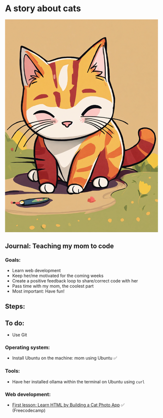 # A story about cats

![img](./cat.jpeg)

##  Journal: Teaching my mom to code 

### **Goals:**

- Learn web development
- Keep her/me motivated for the coming weeks
- Create a positive feedback loop to share/correct code with her
- Pass time with my mom, the coolest part
- Most important: Have fun!

## Steps:

## To do:

- Use Git
  
### Operating system:
- Install Ubuntu on the machine: mom using Ubuntu :white_check_mark:

### Tools:
- Have her installed ollama within the terminal on Ubuntu using ```curl```

### Web development:
- [First lesson: Learn HTML by Building a Cat Photo App](https://www.freecodecamp.org/learn/2022/responsive-web-design/) :white_check_mark: (Freecodecamp)

  
